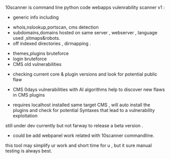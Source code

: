 10scanner is command line python code webapps vulenrability scanner 
v1 :
* generic info including 
 - whois,nslookup,portscan, cms detection
 - subdomains,domains hosted on same server , webserver , language used ,sitmaps&robots.
 - off indexed directories , dirmapping . 
* themes,plugins bruteforce 
* login bruteforce
* CMS old vulnerabilities 
 - checking current core & plugin versions and look for potential public flaw 
* CMS 0days vulnerabilities with AI algorithms help to discover new flaws in CMS plugins 
 - requires localhost installed same target CMS , will auto install the plugins and check for potential Syntaxes that lead to a vulnerability exploitation

 still under dev currently but not farway to release a beta version .
 - could be add webpanel work related with 10scanner commandline.

this tool may simplify ur work and short time for u , but it sure manual testing is always best.
